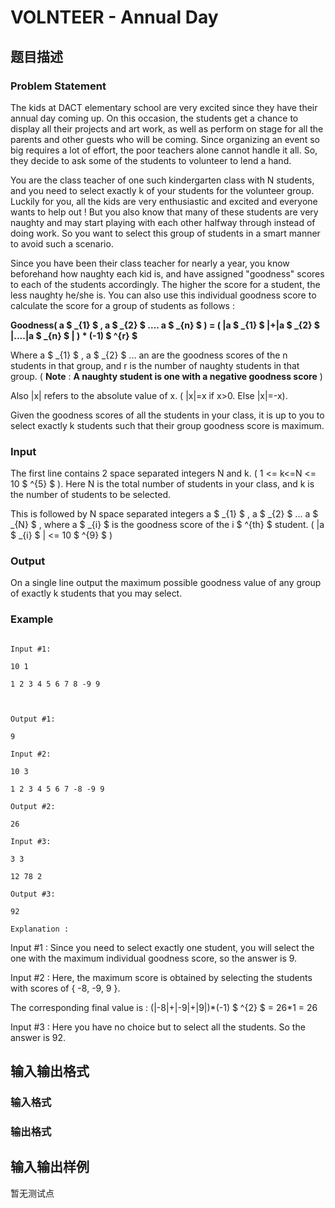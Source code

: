 # VOLNTEER - Annual Day

## 题目描述

### Problem Statement

The kids at DACT elementary school are very excited since they have their annual day coming up. On this occasion, the students get a chance to display all their projects and art work, as well as perform on stage for all the parents and other guests who will be coming. Since organizing an event so big requires a lot of effort, the poor teachers alone cannot handle it all. So, they decide to ask some of the students to volunteer to lend a hand.

You are the class teacher of one such kindergarten class with N students, and you need to select exactly k of your students for the volunteer group. Luckily for you, all the kids are very enthusiastic and excited and everyone wants to help out ! But you also know that many of these students are very naughty and may start playing with each other halfway through instead of doing work. So you want to select this group of students in a smart manner to avoid such a scenario.

Since you have been their class teacher for nearly a year, you know beforehand how naughty each kid is, and have assigned "goodness" scores to each of the students accordingly. The higher the score for a student, the less naughty he/she is. You can also use this individual goodness score to calculate the score for a group of students as follows :

**Goodness( a $ _{1} $ , a $ _{2} $ .... a $ _{n} $ ) = ( |a $ _{1} $ |+|a $ _{2} $ |....|a $ _{n} $ | ) \* (-1) $ ^{r} $**

Where a $ _{1} $ , a $ _{2} $ ... an are the goodness scores of the n students in that group, and r is the number of naughty students in that group. ( **Note** : **A naughty student is one with a negative goodness score** )

Also |x| refers to the absolute value of x. ( |x|=x if x>0. Else |x|=-x).

Given the goodness scores of all the students in your class, it is up to you to select exactly k students such that their group goodness score is maximum.

### Input

The first line contains 2 space separated integers N and k. ( 1 <= k<=N <= 10 $ ^{5} $ ). Here N is the total number of students in your class, and k is the number of students to be selected.

This is followed by N space separated integers a $ _{1} $ , a $ _{2} $ ... a $ _{N} $ , where a $ _{i} $ is the goodness score of the i $ ^{th} $ student. ( |a $ _{i} $ | <= 10 $ ^{9} $ )

### Output

On a single line output the maximum possible goodness value of any group of exactly k students that you may select.

### Example

```

Input #1:

10 1

1 2 3 4 5 6 7 8 -9 9

 

Output #1:

9

Input #2:

10 3

1 2 3 4 5 6 7 -8 -9 9

Output #2:

26

Input #3:

3 3

12 78 2

Output #3:

92

Explanation :

```

Input #1 : Since you need to select exactly one student, you will select the one with the maximum individual goodness score, so the answer is 9.

Input #2 : Here, the maximum score is obtained by selecting the students with scores of { -8, -9, 9 }.

The corresponding final value is : (|-8|+|-9|+|9|)\*(-1) $ ^{2} $ = 26\*1 = 26

Input #3 : Here you have no choice but to select all the students. So the answer is 92.

## 输入输出格式

### 输入格式

### 输出格式

## 输入输出样例

暂无测试点

